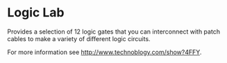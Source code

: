 # Logic Lab
Provides a selection of 12 logic gates that you can interconnect with patch cables to make a variety of different logic circuits.

For more information see <http://www.technoblogy.com/show?4FFY>.

